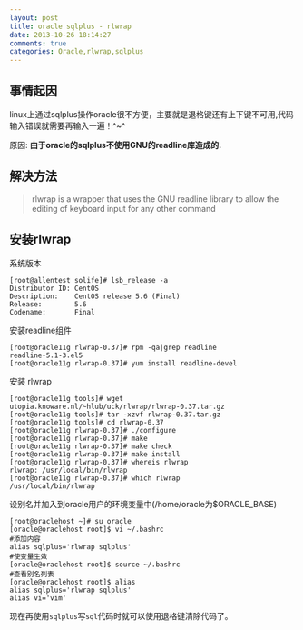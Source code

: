 ```yaml
---
layout: post
title: oracle sqlplus - rlwrap
date: 2013-10-26 18:14:27
comments: true
categories: Oracle,rlwrap,sqlplus
---
```

## 事情起因

linux上通过sqlplus操作oracle很不方便，主要就是退格键还有上下键不可用,代码输入错误就需要再输入一遍！^~^

原因: **由于oracle的sqlplus不使用GNU的readline库造成的.**

## 解决方法

> rlwrap is a wrapper that uses the GNU readline library to allow the editing of keyboard input for any other command

## 安装rlwrap

系统版本

    [root@allentest solife]# lsb_release -a
    Distributor ID: CentOS
    Description:    CentOS release 5.6 (Final)
    Release:        5.6
    Codename:       Final

安装readline组件

    [root@oracle11g rlwrap-0.37]# rpm -qa|grep readline
    readline-5.1-3.el5
    [root@oracle11g rlwrap-0.37]# yum install readline-devel

安装 rlwrap

    [root@oracle11g tools]# wget utopia.knoware.nl/~hlub/uck/rlwrap/rlwrap-0.37.tar.gz
    [root@oracle11g tools]# tar -xzvf rlwrap-0.37.tar.gz 
    [root@oracle11g tools]# cd rlwrap-0.37
    [root@oracle11g rlwrap-0.37]# ./configure 
    [root@oracle11g rlwrap-0.37]# make 
    [root@oracle11g rlwrap-0.37]# make check
    [root@oracle11g rlwrap-0.37]# make install
    [root@oracle11g rlwrap-0.37]# whereis rlwrap
    rlwrap: /usr/local/bin/rlwrap
    [root@oracle11g rlwrap-0.37]# which rlwrap
    /usr/local/bin/rlwrap


设别名并加入到oracle用户的环境变量中(/home/oracle为$ORACLE_BASE)

    [root@oraclehost ~]# su oracle
    [oracle@oraclehost root]$ vi ~/.bashrc 
    #添加内容 
    alias sqlplus='rlwrap sqlplus'
    #使变量生效
    [oracle@oraclehost root]$ source ~/.bashrc 
    #查看别名列表
    [oracle@oraclehost root]$ alias
    alias sqlplus='rlwrap sqlplus'
    alias vi='vim'

现在再使用`sqlplus`写`sql`代码时就可以使用退格键清除代码了。
